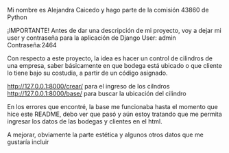 Mi nombre es Alejandra Caicedo y hago parte de la comisión 43860 de Python


¡IMPORTANTE!
Antes de dar una descripción de mi proyecto, voy a dejar mi user y contraseña para la aplicación de Django
User: admin
Contraseña:2464

Con respecto a este proyecto, la idea es hacer un control de cilindros de una empresa, saber básicamente en que bodega está ubicado o que cliente lo tiene bajo su costudia, a partir de un código asignado.

http://127.0.0.1:8000/crear/ para el ingreso de los cilndros
http://127.0.0.1:8000/base/ para buscar la ubicación del cilindro

En los errores que encontré, la base me funcionaba hasta el momento que hice este README, debo ver que pasó y aún estoy tratando que me permita ingresar los datos de las bodegas y clientes en el html.

A mejorar, obviamente la parte estética y algunos otros datos que me gustaría incluir

